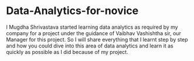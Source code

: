 # Data-Analytics-for-novice
I Mugdha Shrivastava started learning data analytics as required by my company for a project under the guidance of Vaibhav Vashishtha sir, our Manager for this project. So I will share everything that I learnt step by step and how you could dive into this area of data analytics and learn it as quickly as possible as I did because of my project.
